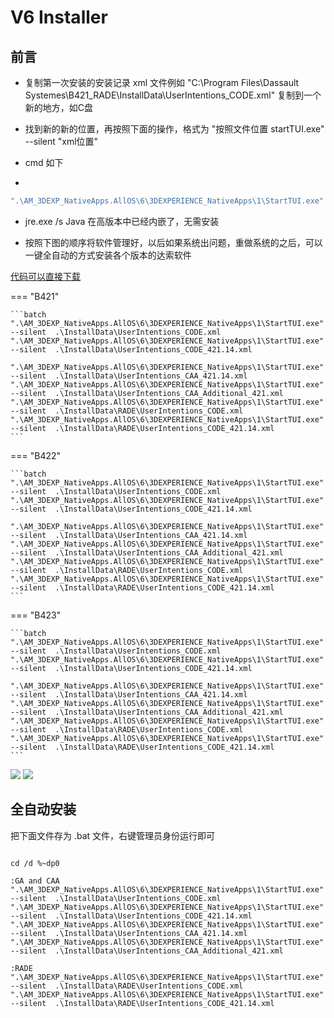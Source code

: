 
# V6 Installer

## 前言

* 复制第一次安装的安装记录 xml 文件例如 "C:\Program Files\Dassault Systemes\B421_RADE\InstallData\UserIntentions_CODE.xml" 复制到一个新的地方，如C盘

* 找到新的新的位置，再按照下面的操作，格式为 "按照文件位置 startTUI.exe" --silent "xml位置"

* cmd 如下
*
```bash
".\AM_3DEXP_NativeApps.AllOS\6\3DEXPERIENCE_NativeApps\1\StartTUI.exe" --silent "C:\UserIntentions_CODE.xml"
```

* jre.exe /s Java 在高版本中已经内嵌了，无需安装

* 按照下图的顺序将软件管理好，以后如果系统出问题，重做系统的之后，可以一键全自动的方式安装各个版本的达索软件

[代码可以直接下载](https://gitee.com/xuscode/ds-nativeapps-installer?_from=gitee_search)





=== "B421"

    ```batch
    ".\AM_3DEXP_NativeApps.AllOS\6\3DEXPERIENCE_NativeApps\1\StartTUI.exe" --silent  .\InstallData\UserIntentions_CODE.xml
    ".\AM_3DEXP_NativeApps.AllOS\6\3DEXPERIENCE_NativeApps\1\StartTUI.exe" --silent  .\InstallData\UserIntentions_CODE_421.14.xml

    ".\AM_3DEXP_NativeApps.AllOS\6\3DEXPERIENCE_NativeApps\1\StartTUI.exe" --silent  .\InstallData\UserIntentions_CAA_421.14.xml
    ".\AM_3DEXP_NativeApps.AllOS\6\3DEXPERIENCE_NativeApps\1\StartTUI.exe" --silent  .\InstallData\UserIntentions_CAA_Additional_421.xml
    ".\AM_3DEXP_NativeApps.AllOS\6\3DEXPERIENCE_NativeApps\1\StartTUI.exe" --silent  .\InstallData\RADE\UserIntentions_CODE.xml
    ".\AM_3DEXP_NativeApps.AllOS\6\3DEXPERIENCE_NativeApps\1\StartTUI.exe" --silent  .\InstallData\RADE\UserIntentions_CODE_421.14.xml
    ```

=== "B422"

    ```batch
    ".\AM_3DEXP_NativeApps.AllOS\6\3DEXPERIENCE_NativeApps\1\StartTUI.exe" --silent  .\InstallData\UserIntentions_CODE.xml
    ".\AM_3DEXP_NativeApps.AllOS\6\3DEXPERIENCE_NativeApps\1\StartTUI.exe" --silent  .\InstallData\UserIntentions_CODE_421.14.xml

    ".\AM_3DEXP_NativeApps.AllOS\6\3DEXPERIENCE_NativeApps\1\StartTUI.exe" --silent  .\InstallData\UserIntentions_CAA_421.14.xml
    ".\AM_3DEXP_NativeApps.AllOS\6\3DEXPERIENCE_NativeApps\1\StartTUI.exe" --silent  .\InstallData\UserIntentions_CAA_Additional_421.xml
    ".\AM_3DEXP_NativeApps.AllOS\6\3DEXPERIENCE_NativeApps\1\StartTUI.exe" --silent  .\InstallData\RADE\UserIntentions_CODE.xml
    ".\AM_3DEXP_NativeApps.AllOS\6\3DEXPERIENCE_NativeApps\1\StartTUI.exe" --silent  .\InstallData\RADE\UserIntentions_CODE_421.14.xml
    ```

=== "B423"

    ```batch
    ".\AM_3DEXP_NativeApps.AllOS\6\3DEXPERIENCE_NativeApps\1\StartTUI.exe" --silent  .\InstallData\UserIntentions_CODE.xml
    ".\AM_3DEXP_NativeApps.AllOS\6\3DEXPERIENCE_NativeApps\1\StartTUI.exe" --silent  .\InstallData\UserIntentions_CODE_421.14.xml

    ".\AM_3DEXP_NativeApps.AllOS\6\3DEXPERIENCE_NativeApps\1\StartTUI.exe" --silent  .\InstallData\UserIntentions_CAA_421.14.xml
    ".\AM_3DEXP_NativeApps.AllOS\6\3DEXPERIENCE_NativeApps\1\StartTUI.exe" --silent  .\InstallData\UserIntentions_CAA_Additional_421.xml
    ".\AM_3DEXP_NativeApps.AllOS\6\3DEXPERIENCE_NativeApps\1\StartTUI.exe" --silent  .\InstallData\RADE\UserIntentions_CODE.xml
    ".\AM_3DEXP_NativeApps.AllOS\6\3DEXPERIENCE_NativeApps\1\StartTUI.exe" --silent  .\InstallData\RADE\UserIntentions_CODE_421.14.xml
    ```

![](2022-04-21-21-30-13.png)
![](2022-04-21-21-34-15.png)


## 全自动安装

把下面文件存为 .bat 文件，右键管理员身份运行即可

```batch

cd /d %~dp0

:GA and CAA
".\AM_3DEXP_NativeApps.AllOS\6\3DEXPERIENCE_NativeApps\1\StartTUI.exe" --silent  .\InstallData\UserIntentions_CODE.xml
".\AM_3DEXP_NativeApps.AllOS\6\3DEXPERIENCE_NativeApps\1\StartTUI.exe" --silent  .\InstallData\UserIntentions_CODE_421.14.xml
".\AM_3DEXP_NativeApps.AllOS\6\3DEXPERIENCE_NativeApps\1\StartTUI.exe" --silent  .\InstallData\UserIntentions_CAA_421.14.xml
".\AM_3DEXP_NativeApps.AllOS\6\3DEXPERIENCE_NativeApps\1\StartTUI.exe" --silent  .\InstallData\UserIntentions_CAA_Additional_421.xml

:RADE
".\AM_3DEXP_NativeApps.AllOS\6\3DEXPERIENCE_NativeApps\1\StartTUI.exe" --silent  .\InstallData\RADE\UserIntentions_CODE.xml
".\AM_3DEXP_NativeApps.AllOS\6\3DEXPERIENCE_NativeApps\1\StartTUI.exe" --silent  .\InstallData\RADE\UserIntentions_CODE_421.14.xml

```

